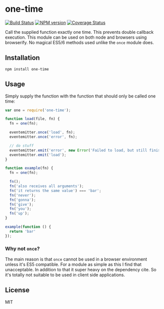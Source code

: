 # one-time

[![Build Status](https://travis-ci.org/unshiftio/one-time.svg?branch=master)](https://travis-ci.org/unshiftio/one-time)
[![NPM version](https://badge.fury.io/js/one-time.svg)](http://badge.fury.io/js/one-time)
[![Coverage Status](https://img.shields.io/coveralls/unshiftio/one-time.svg)](https://coveralls.io/r/unshiftio/one-time?branch=master)

Call the supplied function exactly one time. This prevents double callback
execution. This module can be used on both node and browsers using browserify.
No magical ES5/6 methods used unlike the `once` module does.

## Installation

```
npm install one-time
```

## Usage

Simply supply the function with the function that should only be called one
time:

```js
var one = require('one-time');

function load(file, fn) {
  fn = one(fn);

  eventemitter.once('load', fn);
  eventemitter.once('error', fn);

  // do stuff
  eventemitter.emit('error', new Error('Failed to load, but still finished'));
  eventemitter.emit('load');
}

function example(fn) {
  fn = one(fn);

  fn();
  fn('also receives all arguments');
  fn('it returns the same value') === 'bar';
  fn('never');
  fn('gonna');
  fn('give');
  fn('you');
  fn('up');
}

example(function () { 
  return 'bar'
});
```

### Why not `once`?

The main reason is that `once` cannot be used in a browser environment unless it's
ES5 compatible. For a module as simple as this I find that unacceptable. In addition
to that it super heavy on the dependency cite. So it's totally not suitable to be
used in client side applications.

## License

MIT
